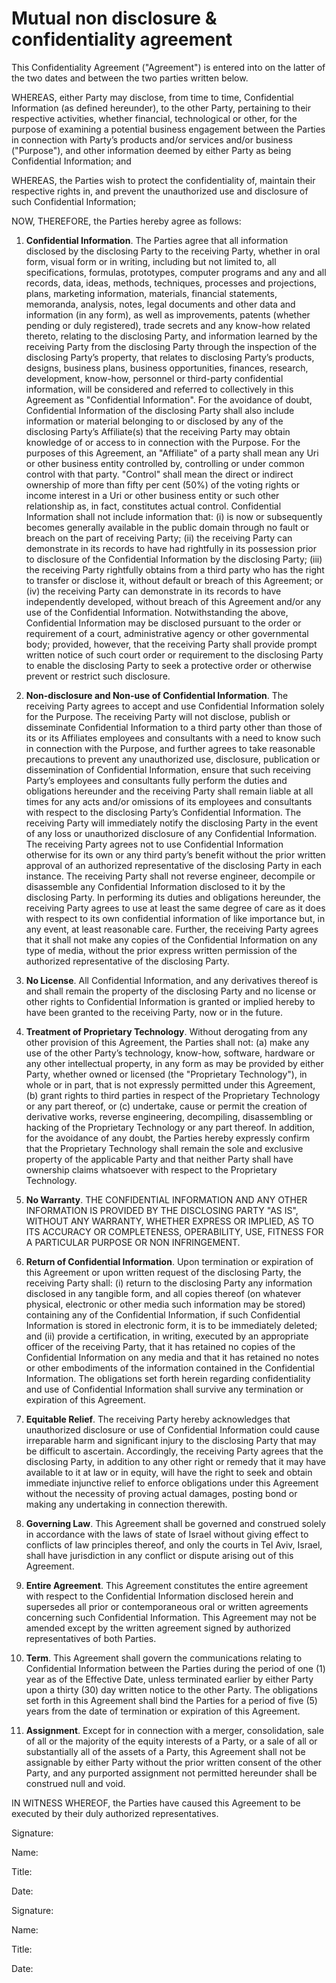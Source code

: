 # Mutual non disclosure & confidentiality agreement

This Confidentiality Agreement ("Agreement") is entered into on the latter of the two dates and between the two parties written below.

WHEREAS, either Party may disclose, from time to time, Confidential Information (as defined hereunder), to the other Party, pertaining to their respective activities, whether financial, technological or other, for the purpose of examining a potential business engagement between the Parties in connection with Party’s products and/or services and/or business ("Purpose"), and other information deemed by either Party as being Confidential Information; and

WHEREAS, the Parties wish to protect the confidentiality of, maintain their respective rights in, and prevent the unauthorized use and disclosure of such Confidential Information;

NOW, THEREFORE, the Parties hereby agree as follows:

1. **Confidential Information**. The Parties agree that all information disclosed by the disclosing Party to the receiving Party, whether in oral form, visual form or in writing, including but not limited to, all specifications, formulas, prototypes, computer programs and any and all records, data, ideas, methods, techniques, processes and projections, plans, marketing information, materials, financial statements, memoranda, analysis, notes, legal documents and other data and information (in any form), as well as improvements, patents (whether pending or duly registered), trade secrets and any know-how related thereto, relating to the disclosing Party, and information learned by the receiving Party from the disclosing Party through the inspection of the disclosing Party’s property, that relates to disclosing Party’s products, designs, business plans, business opportunities, finances, research, development, know-how, personnel or third-party confidential information, will be considered and referred to collectively in this Agreement as "Confidential Information". For the avoidance of doubt, Confidential Information of the disclosing Party shall also include information or material belonging to or disclosed by any of the disclosing Party’s Affiliate(s) that the receiving Party may obtain knowledge of or access to in connection with the Purpose. For the purposes of this Agreement, an "Affiliate" of a party shall mean any Uri or other business entity controlled by, controlling or under common control with that party. "Control" shall mean the direct or indirect ownership of more than fifty per cent (50%) of the voting rights or income interest in a Uri or other business entity or such other relationship as, in fact, constitutes actual control. Confidential Information shall not include information that: (i) is now or subsequently becomes generally available in the public domain through no fault or breach on the part of receiving Party; (ii) the receiving Party can demonstrate in its records to have had rightfully in its possession prior to disclosure of the Confidential Information by the disclosing Party; (iii) the receiving Party rightfully obtains from a third party who has the right to transfer or disclose it, without default or breach of this Agreement; or (iv) the receiving Party can demonstrate in its records to have independently developed, without breach of this Agreement and/or any use of the Confidential Information. Notwithstanding the above, Confidential Information may be disclosed pursuant to the order or requirement of a court, administrative agency or other governmental body; provided, however, that the receiving Party shall provide prompt written notice of such court order or requirement to the disclosing Party to enable the disclosing Party to seek a protective order or otherwise prevent or restrict such disclosure.

2. **Non-disclosure and Non-use of Confidential Information**. The receiving Party agrees to accept and use Confidential Information solely for the Purpose. The receiving Party will not disclose, publish or disseminate Confidential Information to a third party other than those of its or its Affiliates employees and consultants with a need to know such in connection with the Purpose, and further agrees to take reasonable precautions to prevent any unauthorized use, disclosure, publication or dissemination of Confidential Information, ensure that such receiving Party’s employees and consultants fully perform the duties and obligations hereunder and the receiving Party shall remain liable at all times for any acts and/or omissions of its employees and consultants with respect to the disclosing Party’s Confidential Information. The receiving Party will immediately notify the disclosing Party in the event of any loss or unauthorized disclosure of any Confidential Information. The receiving Party agrees not to use Confidential Information otherwise for its own or any third party’s benefit without the prior written approval of an authorized representative of the disclosing Party in each instance. The receiving Party shall not reverse engineer, decompile or disassemble any Confidential Information disclosed to it by the disclosing Party. In performing its duties and obligations hereunder, the receiving Party agrees to use at least the same degree of care as it does with respect to its own confidential information of like importance but, in any event, at least reasonable care. Further, the receiving Party agrees that it shall not make any copies of the Confidential Information on any type of media, without the prior express written permission of the authorized representative of the disclosing Party.

3. **No License**. All Confidential Information, and any derivatives thereof is and shall remain the property of the disclosing Party and no license or other rights to Confidential Information is granted or implied hereby to have been granted to the receiving Party, now or in the future.

4. **Treatment of Proprietary Technology**. Without derogating from any other provision of this Agreement, the Parties shall not: (a) make any use of the other Party’s technology, know-how, software, hardware or any other intellectual property, in any form as may be provided by either Party, whether owned or licensed (the "Proprietary Technology"), in whole or in part, that is not expressly permitted under this Agreement, (b) grant rights to third parties in respect of the Proprietary Technology or any part thereof, or (c) undertake, cause or permit the creation of derivative works, reverse engineering, decompiling, disassembling or hacking of the Proprietary Technology or any part thereof. In addition, for the avoidance of any doubt, the Parties hereby expressly confirm that the Proprietary Technology shall remain the sole and exclusive property of the applicable Party and that neither Party shall have ownership claims whatsoever with respect to the Proprietary Technology.

5. **No Warranty**. THE CONFIDENTIAL INFORMATION AND ANY OTHER INFORMATION IS PROVIDED BY THE DISCLOSING PARTY "AS IS", WITHOUT ANY WARRANTY, WHETHER EXPRESS OR IMPLIED, AS TO ITS ACCURACY OR COMPLETENESS, OPERABILITY, USE, FITNESS FOR A PARTICULAR PURPOSE OR NON INFRINGEMENT.

6. **Return of Confidential Information**. Upon termination or expiration of this Agreement or upon written request of the disclosing Party, the receiving Party shall: (i) return to the disclosing Party any information disclosed in any tangible form, and all copies thereof (on whatever physical, electronic or other media such information may be stored) containing any of the Confidential Information, if such Confidential Information is stored in electronic form, it is to be immediately deleted; and (ii) provide a certification, in writing, executed by an appropriate officer of the receiving Party, that it has retained no copies of the Confidential Information on any media and that it has retained no notes or other embodiments of the information contained in the Confidential Information. The obligations set forth herein regarding confidentiality and use of Confidential Information shall survive any termination or expiration of this Agreement.

7. **Equitable Relief**. The receiving Party hereby acknowledges that unauthorized disclosure or use of Confidential Information could cause irreparable harm and significant injury to the disclosing Party that may be difficult to ascertain. Accordingly, the receiving Party agrees that the disclosing Party, in addition to any other right or remedy that it may have available to it at law or in equity, will have the right to seek and obtain immediate injunctive relief to enforce obligations under this Agreement without the necessity of proving actual damages, posting bond or making any undertaking in connection therewith.

8. **Governing Law**. This Agreement shall be governed and construed solely in accordance with the laws of state of Israel without giving effect to conflicts of law principles thereof, and only the courts in Tel Aviv, Israel, shall have jurisdiction in any conflict or dispute arising out of this Agreement.

9. **Entire Agreement**. This Agreement constitutes the entire agreement with respect to the Confidential Information disclosed herein and supersedes all prior or contemporaneous oral or written agreements concerning such Confidential Information. This Agreement may not be amended except by the written agreement signed by authorized representatives of both Parties.

10. **Term**. This Agreement shall govern the communications relating to Confidential Information between the Parties during the period of one (1) year as of the Effective Date, unless terminated earlier by either Party upon a thirty (30) day written notice to the other Party. The obligations set forth in this Agreement shall bind the Parties for a period of five (5) years from the date of termination or expiration of this Agreement.

11. **Assignment**. Except for in connection with a merger, consolidation, sale of all or the majority of the equity interests of a Party, or a sale of all or substantially all of the assets of a Party, this Agreement shall not be assignable by either Party without the prior written consent of the other Party, and any purported assignment not permitted hereunder shall be construed null and void.

IN WITNESS WHEREOF, the Parties have caused this Agreement to be executed by their duly authorized representatives.

Signature:

Name:

Title:

Date:

Signature:

Name:

Title:

Date:
